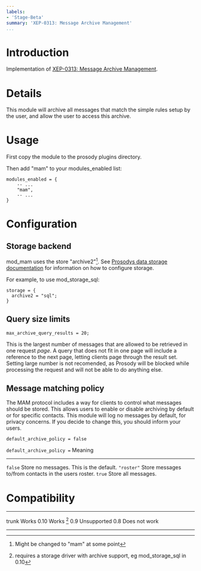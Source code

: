 ```yaml
---
labels:
- 'Stage-Beta'
summary: 'XEP-0313: Message Archive Management'
...
```


Introduction
============

Implementation of [XEP-0313: Message Archive
Management](http://xmpp.org/extensions/xep-0313.html).

Details
=======

This module will archive all messages that match the simple rules setup
by the user, and allow the user to access this archive.

Usage
=====

First copy the module to the prosody plugins directory.

Then add "mam" to your modules\_enabled list:

``` {.lua}
modules_enabled = {
    -- ...
    "mam",
    -- ...
}
```

Configuration
=============

Storage backend
---------------

mod\_mam uses the store "archive2"[^1]. See [Prosodys data storage
documentation](https://prosody.im/doc/storage) for information on how to
configure storage.

For example, to use mod\_storage\_sql:

``` {.lua}
storage = {
  archive2 = "sql";
}
```

Query size limits
-----------------

    max_archive_query_results = 20;

This is the largest number of messages that are allowed to be retrieved
in one request *page*. A query that does not fit in one page will
include a reference to the next page, letting clients page through the
result set. Setting large number is not recomended, as Prosody will be
blocked while processing the request and will not be able to do anything
else.

Message matching policy
-----------------------

The MAM protocol includes a way for clients to control what messages
should be stored. This allows users to enable or disable archiving by
default or for specific contacts. This module will log no messages by
default, for privacy concerns. If you decide to change this, you should
inform your users.

``` {.lua}
default_archive_policy = false
```

  `default_archive_policy =`   Meaning
  ---------------------------- ------------------------------------------------------
  `false`                      Store no messages. This is the default.
  `"roster"`                   Store messages to/from contacts in the users roster.
  `true`                       Store all messages.

Compatibility
=============

  ------- ---------------
  trunk   Works
  0.10    Works [^2]
  0.9     Unsupported
  0.8     Does not work
  ------- ---------------

[^1]: Might be changed to "mam" at some point

[^2]: requires a storage driver with archive support, eg
    mod\_storage\_sql in 0.10
